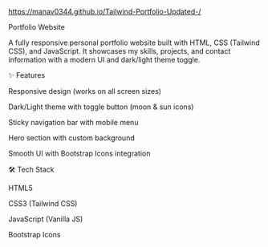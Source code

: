  https://manav0344.github.io/Tailwind-Portfolio-Updated-/

Portfolio Website

A fully responsive personal portfolio website built with HTML, CSS (Tailwind CSS), and JavaScript.
It showcases my skills, projects, and contact information with a modern UI and dark/light theme toggle.

✨ Features

Responsive design (works on all screen sizes)

Dark/Light theme with toggle button (moon & sun icons)

Sticky navigation bar with mobile menu

Hero section with custom background

Smooth UI with Bootstrap Icons integration

🛠️ Tech Stack

HTML5

CSS3 (Tailwind CSS)

JavaScript (Vanilla JS)

Bootstrap Icons
